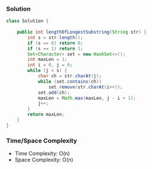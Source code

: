 ### Solution

```java
class Solution {
    
    public int lengthOfLongestSubstring(String str) {
        int s = str.length();
        if (s == 0) return 0;
        if (s == 1) return 1;
        Set<Character> set = new HashSet<>();
        int maxLen = 1;
        int i = 0, j = 0;
        while (j < s) {
            char ch = str.charAt(j);
            while (set.contains(ch)) 
                set.remove(str.charAt(i++));
            set.add(ch);
            maxLen = Math.max(maxLen, j - i + 1);
            j++;
        }
        return maxLen;
    }
}
 ```
   
### Time/Space Complexity
   
- Time Complexity: O(n)
- Space Complexity: O(n)
